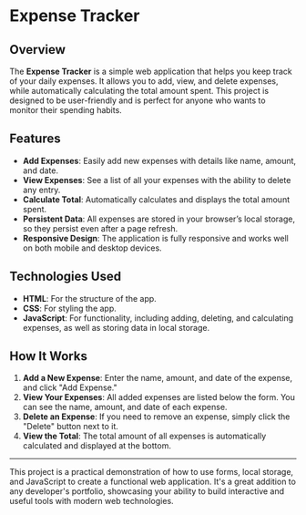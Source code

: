 # Expense Tracker

## Overview

The **Expense Tracker** is a simple web application that helps you keep track of your daily expenses. It allows you to add, view, and delete expenses, while automatically calculating the total amount spent. This project is designed to be user-friendly and is perfect for anyone who wants to monitor their spending habits.

## Features

- **Add Expenses**: Easily add new expenses with details like name, amount, and date.
- **View Expenses**: See a list of all your expenses with the ability to delete any entry.
- **Calculate Total**: Automatically calculates and displays the total amount spent.
- **Persistent Data**: All expenses are stored in your browser’s local storage, so they persist even after a page refresh.
- **Responsive Design**: The application is fully responsive and works well on both mobile and desktop devices.

## Technologies Used

- **HTML**: For the structure of the app.
- **CSS**: For styling the app.
- **JavaScript**: For functionality, including adding, deleting, and calculating expenses, as well as storing data in local storage.

## How It Works

1. **Add a New Expense**: Enter the name, amount, and date of the expense, and click "Add Expense."
2. **View Your Expenses**: All added expenses are listed below the form. You can see the name, amount, and date of each expense.
3. **Delete an Expense**: If you need to remove an expense, simply click the "Delete" button next to it.
4. **View the Total**: The total amount of all expenses is automatically calculated and displayed at the bottom.

---

This project is a practical demonstration of how to use forms, local storage, and JavaScript to create a functional web application. It's a great addition to any developer's portfolio, showcasing your ability to build interactive and useful tools with modern web technologies.
